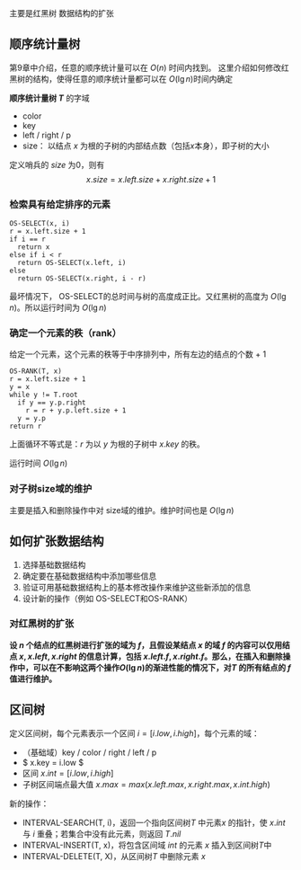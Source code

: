 
主要是红黑树 数据结构的扩张

## 顺序统计量树
第9章中介绍，任意的顺序统计量可以在 $O(n)$ 时间内找到。
这里介绍如何修改红黑树的结构，使得任意的顺序统计量都可以在 $O(\lg n)$时间内确定

**顺序统计量树 $T$** 的字域
- color
- key
- left / right / p
- size： 以结点 $x$ 为根的子树的内部结点数（包括$x$本身），即子树的大小

定义哨兵的 $size$ 为0，则有 $$ x.size = x.left.size + x.right.size + 1$$

### 检索具有给定排序的元素

```
OS-SELECT(x, i)
r = x.left.size + 1
if i == r
  return x
else if i < r
  return OS-SELECT(x.left, i)
else
  return OS-SELECT(x.right, i - r)
```

最坏情况下， OS-SELECT的总时间与树的高度成正比。又红黑树的高度为 $O(\lg n)$。所以运行时间为 $O(\lg n)$

### 确定一个元素的秩（rank）
给定一个元素，这个元素的秩等于中序排列中，所有左边的结点的个数 + 1
```
OS-RANK(T, x)
r = x.left.size + 1
y = x
while y != T.root
  if y == y.p.right
    r = r + y.p.left.size + 1
  y = y.p
return r
```
上面循环不等式是：$r$ 为以 $y$ 为根的子树中 $x.key$ 的秩。

运行时间 $O(\lg n)$

### 对子树size域的维护
主要是插入和删除操作中对 size域的维护。维护时间也是 $O(\lg n)$

## 如何扩张数据结构
1. 选择基础数据结构
2. 确定要在基础数据结构中添加哪些信息
3. 验证可用基础数据结构上的基本修改操作来维护这些新添加的信息
4. 设计新的操作（例如 OS-SELECT和OS-RANK）


### 对红黑树的扩张
**设 $n$ 个结点的红黑树进行扩张的域为 $f$，且假设某结点 $x$ 的域 $f$ 的内容可以仅用结点 $x, x.left, x.right$ 的信息计算，包括 $x.left.f, x.right.f$。那么，在插入和删除操作中，可以在不影响这两个操作$O(\lg n)$的渐进性能的情况下，对$T$ 的所有结点的 $f$ 值进行维护。**


## 区间树
定义区间树，每个元素表示一个区间 $i = [i.low, i.high]$，每个元素的域：
- （基础域）key / color / right / left / p
- $ x.key = i.low $
- 区间 $x.int = [i.low, i.high]$
- 子树区间端点最大值 $x.max = max(x.left.max, x.right.max, x.int.high)$

新的操作：
- INTERVAL-SEARCH(T, i)，返回一个指向区间树$T$ 中元素$x$ 的指针，使 $x.int$ 与 $i$ 重叠；若集合中没有此元素，则返回 $T.nil$
- INTERVAL-INSERT(T, x)，将包含区间域 $int$ 的元素 $x$ 插入到区间树$T$中
- INTERVAL-DELETE(T, X)，从区间树$T$ 中删除元素 $x$
